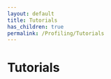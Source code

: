 ```yaml
---
layout: default
title: Tutorials
has_children: true
permalink: /Profiling/Tutorials
---
```


# Tutorials